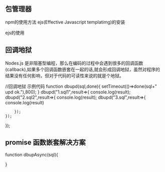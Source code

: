 ## 包管理器
npm的使用方法
ejs(Effective Javascript templatimg)的安装

ejs的使用

## 回调地狱
Nodes.js 是非阻塞型编程，那么在编码的过程中会遇到很多的回调函数(callback),如果多个回调函数嵌套在一起的话,就会形成回调地狱，虽然对程序的结果没有任何影响，但对于代码的可读性来说的就是个地狱。

//回调地狱  示例代码
function dbupd(sql,done){
    setTimeout(()=>done(sql+" upd ok."),800);
}
dbupd("1.sql1",result=>{
    console.log(result);
    dbupd("2.sql2",result=>{
        console.log(result);
        dbupd("3.sql",result=>{
            console.log(result)

        });
    });
});


## promise  函数嵌套解决方案
function dbupAsync(sql){
    
}
